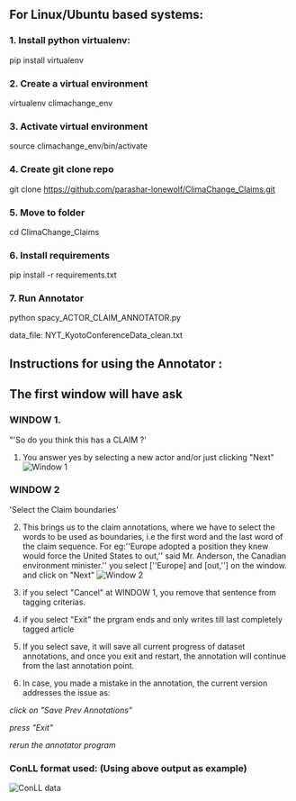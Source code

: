 ## For Linux/Ubuntu based systems:
### 1. Install python virtualenv:
pip install virtualenv

### 2. Create a virtual environment
virtualenv climachange_env

### 3. Activate virtual environment
source climachange_env/bin/activate

### 4. Create git clone repo
git clone https://github.com/parashar-lonewolf/ClimaChange_Claims.git

### 5. Move to folder
cd ClimaChange_Claims

### 6. Install requirements
pip install -r requirements.txt 

### 7. Run Annotator
python  spacy_ACTOR_CLAIM_ANNOTATOR.py 

data_file: NYT_KyotoConferenceData_clean.txt

## Instructions for using the Annotator :

## The first window will have ask
### WINDOW 1. 
"'So do you think this has a CLAIM ?'

1. You answer yes by selecting a new actor and/or just clicking "Next"
![Window 1](https://cdn.mathpix.com/snip/images/XGYC-RtOBgZ8Q6Q0gZakJ3YR16POXr2qbuO9ELTNdIo.original.fullsize.png)

### WINDOW 2
'Select the Claim boundaries'

2. This brings us to the claim annotations, where we have to select the words to be used as boundaries, i.e
the first word and the last word of the claim sequence.
For eg:''Europe  adopted a position they knew would force the United States to  out,''
 said Mr. Anderson, the Canadian environment minister.''
you select [''Europe] and [out,''] on the window. and click on "Next"
![Window 2](https://cdn.mathpix.com/snip/images/zduy_IXZ26doytg3WnNLEIxekxwPJVuI8NptxbJReOU.original.fullsize.png)

3. if you select "Cancel" at WINDOW 1, you remove that sentence from tagging criterias.
4. if you select "Exit" the prgram ends and only writes till last completely tagged article
5. If you select save, it will save all current progress of dataset annotations,
and once you exit and restart, the annotation will continue from the last annotation point.
6. In case, you made a mistake in the annotation, the current version addresses the issue as:

*click on "Save Prev Annotations"*

*press "Exit"*

*rerun the annotator program*

### ConLL format used: (Using above output as example)
![ConLL data](https://cdn.mathpix.com/snip/images/5U9XJFTm65qNzJSjBs-GODAAdsxy2AcHUX-77qxJoIc.original.fullsize.png)
